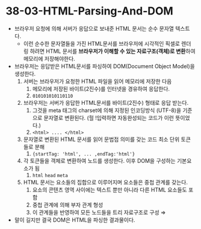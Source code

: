 # 38-03-HTML-Parsing-And-DOM

- 브라우저 요청에 의해 서버가 응답으로 보내준 HTML 문서는 순수 문자열 텍스트다.
    - 이런 순수한 문자열들을 가진 HTML문서를 브라우저에 시각적인 픽셀로 렌더링 하려면 HTML 문서를 **브라우저가 이해할 수 있는 자료구조(객체)로 변환**하여 메모리에 저장해야한다.
- 브라우저는 응답받은 HTML문서를 파싱하여 DOM(Document Object Model)을 생성한다.
    1. 서버는 브라우저가 요청한 HTML 파일을 읽어 메모리에 저장한 다음
        1. 메모리에 저장된 바이트(2진수)를 인터넷을 경유하여 응답한다.
        2. `010101010110110`
    2. 브라우저는 서버가 응답한 HTML문서를 바이트(2진수) 형태로 응답 받는다.
        1. 그것을 meta 태그의 charset에 의해 지정된 인코딩방식 (UTF-8)을 기준으로 문자열로 변환된다. (헐 !입력하면 자동완성되는 코드가 이런 뜻이었다.)
        2. `<html> .... </html>`
    3. 문자열로 변환된 HTML 문서를 읽어 문법접 의미를 갖는 코드 최소 단위 토큰들로 분해
        1. `{startTag: 'html', ... ,endTag:'html'}`
    4. 각 토큰들을 객체로 변환하여 노드를 생성한다. 이후 DOM을 구성하는 기본요소가 됨
        1. `html` `head` `meta`
    5. HTML 문서는 요소들의 집합으로 이루어지며 요소들은 중첩 관계를 갖는다.
        1. 요소의 콘텐츠 영역 사이에는 텍스트 뿐만 아니라 다른 HTML 요소들도 포함
        2. 중첩 관계에 의해 부자 관계 형성
        3. 이 관계들을 반영하여 모든 노드들을 트리 자료구조로 구성 ⇒ 
- 말이 길지만 결국 DOM은 HTML을 파싱한 결과물이다.